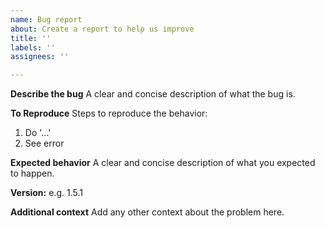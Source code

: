 ```yaml
---
name: Bug report
about: Create a report to help us improve
title: ''
labels: ''
assignees: ''

---
```


**Describe the bug**
A clear and concise description of what the bug is.

**To Reproduce**
Steps to reproduce the behavior:
1. Do '...'
4. See error

**Expected behavior**
A clear and concise description of what you expected to happen.

**Version:**
e.g. 1.5.1

**Additional context**
Add any other context about the problem here.

